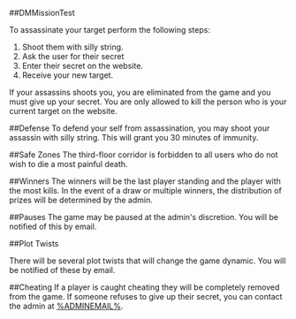 ##DMMissionTest

To assassinate your target perform the following steps:

1. Shoot them with silly string. 
2. Ask the user for their secret
3. Enter their secret on the website.
4. Receive your new target.

If your assassins shoots you, you are eliminated from the game and you must give up your secret.
You are only allowed to kill the person who is your current target on the website.

##Defense
To defend your self from assassination, you may shoot your assassin with silly string. This will grant you 30 minutes of immunity.

##Safe Zones
The third-floor corridor is forbidden to all users who do not wish to die a most painful death.

##Winners
The winners will be the last player standing and the player with the most kills.
In the event of a draw or multiple winners, the distribution of prizes will be determined by the admin.

##Pauses
The game may be paused at the admin's discretion. You will be notified of this by email.

##Plot Twists

There will be several plot twists that will change the game dynamic. You will be notified of these by email.

##Cheating
If a player is caught cheating they will be completely removed from the game.
If someone refuses to give up their secret, you can contact the admin at [%ADMINEMAIL%](mailto:%ADMINEMAIL%).